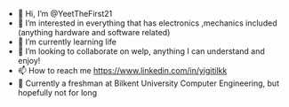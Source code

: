 - 👋 Hi, I’m @YeetTheFirst21
- 👀 I’m interested in everything that has electronics ,mechanics included (anything hardware and software related)
- 🌱 I’m currently learning life
- 💞️ I’m looking to collaborate on welp, anything I can understand and enjoy!
- 📫 How to reach me https://www.linkedin.com/in/yigitilkk
- 🌱 Currently a freshman at Bilkent University Computer Engineering, but hopefully not for long
